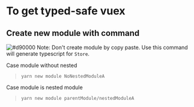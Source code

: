 # To get typed-safe vuex

## Create new module with command

![#d90000](https://via.placeholder.com/15/d90000/000000?text=+) Note: Don't create module by copy paste. Use this command will generate typescript for `Store`.

Case module without nested

> `yarn new module NoNestedModuleA`

Case module is nested module

> `yarn new module parentModule/nestedModuleA`
